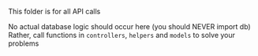 This folder is for all API calls

No actual database logic should occur here (you should NEVER import db)
Rather, call functions in `controllers`, `helpers` and `models` to solve your problems
